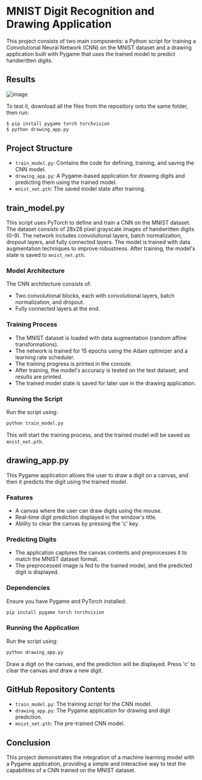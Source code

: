 
# MNIST Digit Recognition and Drawing Application

This project consists of two main components: a Python script for training a Convolutional Neural Network (CNN) on the MNIST dataset and a drawing application built with Pygame that uses the trained model to predict handwritten digits.

## Results

![image](https://github.com/JaredTweed/MINST-pytorch/assets/59375645/89ef7e3c-1eee-4aed-8514-1bc2b46d6c27)

To test it, download all the files from the repository onto the same folder, then run:
```bash
$ pip install pygame torch torchvision
$ python drawing_app.py
```

## Project Structure

- `train_model.py`: Contains the code for defining, training, and saving the CNN model.
- `drawing_app.py`: A Pygame-based application for drawing digits and predicting them using the trained model.
- `mnist_net.pth`: The saved model state after training.

## train_model.py

This script uses PyTorch to define and train a CNN on the MNIST dataset. The dataset consists of 28x28 pixel grayscale images of handwritten digits (0-9). The network includes convolutional layers, batch normalization, dropout layers, and fully connected layers. The model is trained with data augmentation techniques to improve robustness. After training, the model's state is saved to `mnist_net.pth`.

### Model Architecture

The CNN architecture consists of:
- Two convolutional blocks, each with convolutional layers, batch normalization, and dropout.
- Fully connected layers at the end.

### Training Process

- The MNIST dataset is loaded with data augmentation (random affine transformations).
- The network is trained for 15 epochs using the Adam optimizer and a learning rate scheduler.
- The training progress is printed in the console.
- After training, the model's accuracy is tested on the test dataset, and results are printed.
- The trained model state is saved for later use in the drawing application.

### Running the Script

Run the script using:

```bash
python train_model.py
```

This will start the training process, and the trained model will be saved as `mnist_net.pth`.

## drawing_app.py

This Pygame application allows the user to draw a digit on a canvas, and then it predicts the digit using the trained model.

### Features

- A canvas where the user can draw digits using the mouse.
- Real-time digit prediction displayed in the window's title.
- Ability to clear the canvas by pressing the 'c' key.

### Predicting Digits

- The application captures the canvas contents and preprocesses it to match the MNIST dataset format.
- The preprocessed image is fed to the trained model, and the predicted digit is displayed.

### Dependencies

Ensure you have Pygame and PyTorch installed:

```bash
pip install pygame torch torchvision
```

### Running the Application

Run the script using:

```bash
python drawing_app.py
```

Draw a digit on the canvas, and the prediction will be displayed. Press 'c' to clear the canvas and draw a new digit.

## GitHub Repository Contents

- `train_model.py`: The training script for the CNN model.
- `drawing_app.py`: The Pygame application for drawing and digit prediction.
- `mnist_net.pth`: The pre-trained CNN model.

## Conclusion

This project demonstrates the integration of a machine learning model with a Pygame application, providing a simple and interactive way to test the capabilities of a CNN trained on the MNIST dataset.
